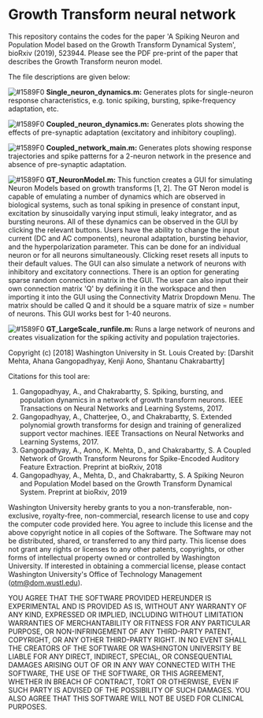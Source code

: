 # Growth Transform neural network

This repository contains the codes for the paper 'A Spiking Neuron and Population Model based on the Growth Transform Dynamical System', bioRxiv (2019), 523944. Please see the PDF pre-print of the paper that describes the Growth Transform neuron model.

The file descriptions are given below:

![#1589F0](https://placehold.it/15/1589F0/000000?text=+) **Single_neuron_dynamics.m:** Generates plots for single-neuron response characteristics, e.g. tonic spiking, bursting, spike-frequency adaptation, etc. 

![#1589F0](https://placehold.it/15/1589F0/000000?text=+) **Coupled_neuron_dynamics.m:** Generates plots showing the effects of pre-synaptic adaptation (excitatory and inhibitory coupling).

![#1589F0](https://placehold.it/15/1589F0/000000?text=+) **Coupled_network_main.m:** Generates plots showing response trajectories and spike patterns for a 2-neuron network in the presence and absence of pre-synaptic adaptation.

![#1589F0](https://placehold.it/15/1589F0/000000?text=+) **GT_NeuronModel.m:** This function creates a GUI for simulating Neuron Models based on growth transforms [1, 2].
The GT Neron model is capable of emulating a number of dynamics which are observed in 
biological systems, such as tonal spiking in presence of constant input, excitation by sinusoidally varying input stimuli, leaky 
integrator, and as bursting neurons. All of these dynamics can be observed in the GUI by clicking the relevant buttons. Users 
have the ability to change the input current (DC and AC components), neuronal adaptation, bursting behavior, and the hyperpolarization
parameter. This can be done for an individual neuron or for all neurons simultaneously. Clicking reset resets all inputs to their 
default values.
The GUI can also simulate a network of neurons with inhibitory and excitatory connections. There is an option for 
generating sparse random connection matrix in the GUI. The user can also input their own connection matrix 'Q' by defining it in 
the workspace and then importing it into the GUI using the Connectivity Matrix Dropdown Menu. The matrix should be called Q and 
it should be a square matrix of size = number of neurons. This GUI works best for 1-40 neurons.

![#1589F0](https://placehold.it/15/1589F0/000000?text=+) **GT_LargeScale_runfile.m:** Runs a large network of neurons and creates visualization for the spiking activity and population trajectories.



Copyright (c) [2018] Washington University  in St. Louis
Created by: [Darshit Mehta, Ahana Gangopadhyay, Kenji Aono, Shantanu Chakrabartty]

Citations for this tool are: 

1. Gangopadhyay, A., and Chakrabartty, S. Spiking, bursting, and population dynamics in a network of growth transform neurons. IEEE Transactions on Neural Networks and Learning Systems, 2017.
2. Gangopadhyay, A., Chatterjee, O., and Chakrabartty, S. Extended polynomial growth transforms for design and training of generalized support vector machines. IEEE Transactions on Neural Networks and Learning Systems, 2017.
3. Gangopadhyay, A., Aono, K. Mehta, D., and Chakrabartty, S. A Coupled Network of Growth Transform Neurons for Spike-Encoded Auditory Feature Extraction. Preprint at bioRxiv, 2018
4. Gangopadhyay, A., Mehta, D., and Chakrabartty, S. A Spiking Neuron and Population Model based on the Growth Transform Dynamical System. Preprint at bioRxiv, 2019



Washington University hereby grants to you a non-transferable, non-exclusive, royalty-free, non-commercial, research license to use and copy the computer 
code provided here.  You agree to include this license and the above copyright notice in all copies of the Software.  The Software may not be distributed, 
shared, or transferred to any third party.  This license does not grant any rights or licenses to any other patents, copyrights, or other 
forms of intellectual property owned or controlled by Washington University.  If interested in obtaining a commercial license, please contact 
Washington University's Office of Technology Management (otm@dom.wustl.edu).

YOU AGREE THAT THE SOFTWARE PROVIDED HEREUNDER IS EXPERIMENTAL AND 
IS PROVIDED AS IS, WITHOUT ANY WARRANTY OF ANY KIND, EXPRESSED OR IMPLIED, INCLUDING WITHOUT LIMITATION WARRANTIES OF MERCHANTABILITY OR 
FITNESS FOR ANY PARTICULAR PURPOSE, OR NON-INFRINGEMENT OF ANY THIRD-PARTY PATENT, COPYRIGHT, OR ANY OTHER THIRD-PARTY RIGHT.  IN NO EVENT SHALL 
THE CREATORS OF THE SOFTWARE OR WASHINGTON UNIVERSITY BE LIABLE FOR ANY DIRECT, INDIRECT, SPECIAL, OR CONSEQUENTIAL DAMAGES ARISING OUT OF OR 
IN ANY WAY CONNECTED WITH THE SOFTWARE, THE USE OF THE SOFTWARE, OR THIS AGREEMENT, WHETHER IN BREACH OF CONTRACT, TORT OR OTHERWISE, EVEN IF 
SUCH PARTY IS ADVISED OF THE POSSIBILITY OF SUCH DAMAGES. YOU ALSO AGREE THAT THIS SOFTWARE WILL NOT BE USED FOR CLINICAL PURPOSES.
